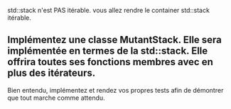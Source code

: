  std::stack n'est PAS itérable.
 vous allez rendre le container std::stack itérable.

Implémentez une classe MutantStack.
 Elle sera implémentée en termes de la std::stack.
 Elle offrira toutes ses fonctions membres avec en plus des itérateurs.
-----------------------------------------------------

Bien entendu, implémentez et rendez vos propres tests afin de démontrer que tout marche comme attendu.
